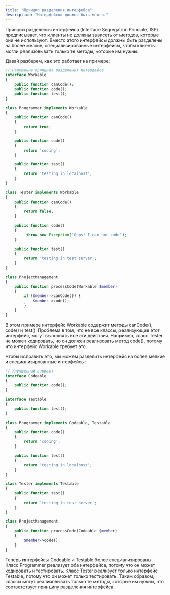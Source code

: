 ```yaml
---
title: "Принцип разделения интерфейса"
description: "Интерфейсов должно быть много."
---
```


Принцип разделения интерфейса (Interface Segregation Principle, ISP) предписывает, что клиенты не должны зависеть от
методов, которые они не используют. Вместо этого интерфейсы должны быть разделены на более мелкие, специализированные
интерфейсы, чтобы клиенты могли реализовывать только те методы, которые им нужны.

Давай разберем, как это работает на примере:

```php
// Нарушение принципа разделения интерфейса
interface Workable
{
    public function canCode();
    public function code();
    public function test();
}

class Programmer implements Workable
{
    public function canCode()
    {
        return true;
    }

    public function code()
    {
        return 'coding';
    }

    public function test()
    {
        return 'testing in localhost';
    }
}

class Tester implements Workable
{
    public function canCode()
    {
        return false;
    }

    public function code()
    {
         throw new Exception('Opps! I can not code');
    }

    public function test()
    {
        return 'testing in test server';
    }
}

class ProjectManagement
{
    public function processCode(Workable $member)
    {
        if ($member->canCode()) {
            $member->code();
        }
    }
}
```

В этом примере интерфейс Workable содержит методы canCode(), code() и test(). Проблема в том, что не все классы,
реализующие этот интерфейс, могут выполнять все эти действия. Например, класс Tester не может кодировать, но он должен
реализовать метод code(), потому что интерфейс Workable требует это.

Чтобы исправить это, мы можем разделить интерфейс на более мелкие и специализированные интерфейсы:

```php
// Улучшенный вариант
interface Codeable
{
    public function code();
}

interface Testable
{
    public function test();
}

class Programmer implements Codeable, Testable
{
    public function code()
    {
        return 'coding';
    }

    public function test()
    {
        return 'testing in localhost';
    }
}

class Tester implements Testable
{
    public function test()
    {
        return 'testing in test server';
    }
}

class ProjectManagement
{
    public function processCode(Codeable $member)
    {
        $member->code();
    }
}
```

Теперь интерфейсы Codeable и Testable более специализированы. Класс Programmer реализует оба интерфейса, потому что он
может кодировать и тестировать. Класс Tester реализует только интерфейс Testable, потому что он может только
тестировать. Таким образом, классы могут реализовывать только те методы, которые им нужны, что соответствует принципу
разделения интерфейса.
